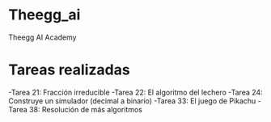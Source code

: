 # Theegg_ai

Theegg AI Academy

# Tareas realizadas

-Tarea 21: Fracción irreducible
-Tarea 22: El algoritmo del lechero
-Tarea 24: Construye un simulador (decimal a binario)
-Tarea 33: El juego de Pikachu
-Tarea 38: Resolución de más algoritmos
